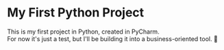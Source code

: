 # My First Python Project

This is my first project in Python, created in PyCharm.  
For now it's just a test, but I'll be building it into a business-oriented tool. 🚀